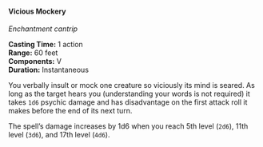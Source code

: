 #### Vicious Mockery
<!-- TODO Check and tag this spell-->
<!-- markdownlint-disable-next-line no-emphasis-as-heading -->
_Enchantment cantrip_

**Casting Time:** 1 action \
**Range:** 60 feet \
**Components:** V \
**Duration:** Instantaneous

You verbally insult or mock one creature so viciously its mind is seared.
As long as the target hears you (understanding your words is not required) it takes `1d6` psychic damage and has disadvantage on the first attack roll it makes before the end of its next turn.

The spell’s damage increases by 1d6 when you reach 5th level (`2d6`), 11th level (`3d6`), and 17th level (`4d6`).
